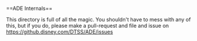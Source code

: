 ==ADE Internals==

This directory is full of all the magic.
You shouldn't have to mess with any of this, but if you do, please make a pull-request and file and issue on https://github.disney.com/DTSS/ADE/issues